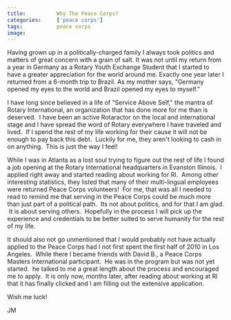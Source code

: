 ```yaml
---
title:			Why The Peace Corps?
categories:		['peace corps']
tags:			peace corps
image:			
---
```


Having grown up in a politically-charged family I always took politics and matters of great concern with a grain of salt. It was not until my return from a year in Germany as a Rotary Youth Exchange Student that I started to have a greater appreciation for the world around me. Exactly one year later I returned from a 6-month trip to Brazil. As my mother says, "Germany opened my eyes to the world and Brazil opened my eyes to myself."

I have long since believed in a life of "Service Above Self," the mantra of Rotary International, an organization that has done more for me than is deserved.  I have been an active Rotaractor on the local and international stage and I have spread the word of Rotary everywhere I have traveled and lived.  If I spend the rest of my life working for their cause it will not be enough to pay back this debt.  Luckily for me, they aren't looking to cash in on anything.  This is just the way I feel!

While I was in Atlanta as a lost soul trying to figure out the rest of life I found a job opening at the Rotary International headquarters in Evanston Illinois.  I applied right away and started reading about working for RI.  Among other interesting statistics, they listed that many of their multi-lingual employees were returned Peace Corps volunteers!  For me, that was all I needed to read to remind me that serving in the Peace Corps could be much more than just part of a political path.  Its not about politics, and for that I am glad.  It is about serving others.  Hopefully in the process I will pick up the experience and credentials to be better suited to serve humanity for the rest of my life.

It should also not go unmentioned that I would probably not have actually applied to the Peace Corps had I not first spent the first half of 2010 in Los Angeles.  While there I became friends with David B., a Peace Corps Masters International participant.  He was in the program but was not yet started.  he talked to me a great length about the process and encouraged me to apply.  It is only now, months later, after reading about working at RI that it has finally clicked and I am filling out the extensive application.

Wish me luck!

JM
